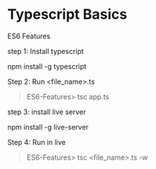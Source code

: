 # Typescript Basics
ES6 Features

step 1: Install typescript

npm install -g typescript

Step 2: Run <file_name>.ts

>ES6-Features> tsc app.ts

step 3: install live server 

npm install -g live-server

Step 4: Run in live

>ES6-Features> tsc <file_name>.ts -w